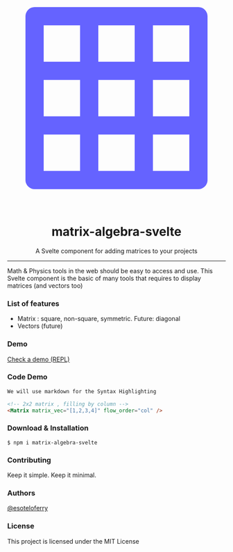 <p align="center">
<svg width="100%" height="3rem" xmlns="http://www.w3.org/2000/svg" viewBox="0 0 24 24"><path fill="#6563ff" d="M21,2H3A1,1,0,0,0,2,3V21a1,1,0,0,0,1,1H21a1,1,0,0,0,1-1V3A1,1,0,0,0,21,2ZM8,20H4V16H8Zm0-6H4V10H8ZM8,8H4V4H8Zm6,12H10V16h4Zm0-6H10V10h4Zm0-6H10V4h4Zm6,12H16V16h4Zm0-6H16V10h4Zm0-6H16V4h4Z"/></svg>
</p>

<h1 align="center"> matrix-algebra-svelte </h1>

<p align="center"> A Svelte component for adding matrices to your projects </p>

<hr/>

<p> Math & Physics tools in the web should be easy to access and use. This Svelte component is the basic of many tools that requires to display matrices (and vectors too) </p>

<h3> List of features </h3>

<ul>
  <li>Matrix :  square, non-square, symmetric. Future:  diagonal</li>
  <li>Vectors (future)</li>
</ul>

<h3> Demo </h3>

<a href="https://svelte.dev/repl/41c938b499804b22962328cfa13defd7?version=3.24.0"> Check a demo (REPL)</a>

<h3> Code Demo </h3>

```html
We will use markdown for the Syntax Highlighting

<!-- 2x2 matrix , filling by column -->
<Matrix matrix_vec="[1,2,3,4]" flow_order="col" />
```

<h3> Download & Installation </h3>

```shell
$ npm i matrix-algebra-svelte
```

<h3>Contributing</h3>
Keep it simple. Keep it minimal.

<h3>Authors </h3>

[@esoteloferry](https://github.com/esoteloferry)

</ul>

<h3>License</h3>

This project is licensed under the MIT License

